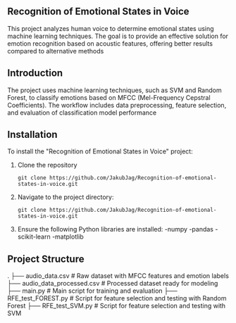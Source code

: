 ## **Recognition of Emotional States in Voice**
This project analyzes human voice to determine emotional states using machine learning techniques. The goal is to provide an effective solution for emotion recognition based on acoustic features, offering better results compared to alternative methods

## **Introduction**
The project uses machine learning techniques, such as SVM and Random Forest, to classify emotions based on MFCC (Mel-Frequency Cepstral Coefficients). The workflow includes data preprocessing, feature selection, and evaluation of classification model performance

## **Installation**

To install the "Recognition of Emotional States in Voice" project:

1. Clone the repository
   
   `git clone https://github.com/JakubJag/Recognition-of-emotional-states-in-voice.git`

3. Navigate to the project directory:

   `git clone https://github.com/JakubJag/Recognition-of-emotional-states-in-voice.git`

5. Ensure the following Python libraries are installed:
   -numpy
   -pandas
   -scikit-learn
   -matplotlib

## **Project Structure**
.
├── audio_data.csv                # Raw dataset with MFCC features and emotion labels
├── audio_data_processed.csv      # Processed dataset ready for modeling
├── main.py                       # Main script for training and evaluation
├── RFE_test_FOREST.py            # Script for feature selection and testing with Random Forest
├── RFE_test_SVM.py               # Script for feature selection and testing with SVM






